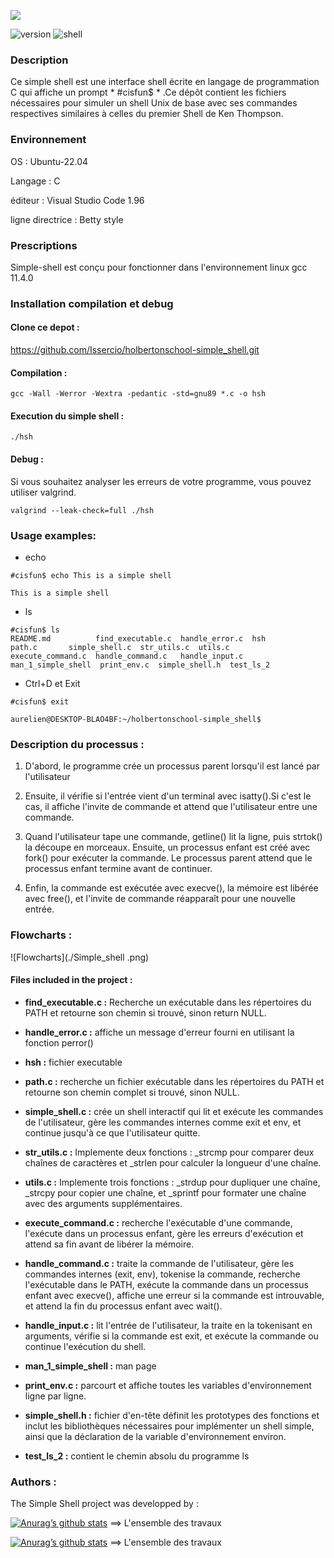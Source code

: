 ![](https://sctechit.files.wordpress.com/2019/11/2508a-main-qimg-f129bd338e0940e14bbbc130fe833e83-c.jpeg?w=960&h=1280&crop=1)


![version](https://img.shields.io/badge/version-0.0.1-red)
![shell](https://img.shields.io/badge/Inspected-green)

### Description 

Ce simple shell est une interface shell écrite en langage de programmation C qui affiche un prompt * #cisfun$ * .Ce dépôt contient les fichiers nécessaires pour simuler un shell Unix de base avec ses commandes respectives similaires à celles du premier Shell de Ken Thompson.

### Environnement 

OS : Ubuntu-22.04 

Langage : C

éditeur : Visual Studio Code 1.96

ligne directrice : Betty style

### Prescriptions

Simple-shell est conçu pour fonctionner dans l'environnement linux gcc 11.4.0

### Installation compilation et debug 


#### Clone ce depot :
https://github.com/Issercio/holbertonschool-simple_shell.git

#### Compilation : 
```
gcc -Wall -Werror -Wextra -pedantic -std=gnu89 *.c -o hsh
```
#### Execution du simple shell :
```
./hsh
```
#### Debug :

Si vous souhaitez analyser les erreurs de votre programme, vous pouvez utiliser valgrind.
```
valgrind --leak-check=full ./hsh
```
### Usage examples:

* echo
```
#cisfun$ echo This is a simple shell 

This is a simple shell
```
* ls

```
#cisfun$ ls
README.md          find_executable.c  handle_error.c  hsh                 path.c       simple_shell.c  str_utils.c  utils.c
execute_command.c  handle_command.c   handle_input.c  man_1_simple_shell  print_env.c  simple_shell.h  test_ls_2 
``` 


* Ctrl+D et Exit
```
#cisfun$ exit

aurelien@DESKTOP-BLAO4BF:~/holbertonschool-simple_shell$
```

### Description du processus :

1) D'abord, le programme crée un processus parent lorsqu'il est lancé par l'utilisateur

2) Ensuite, il vérifie si l'entrée vient d'un terminal avec isatty().Si c'est le cas, il affiche l'invite de commande et attend que l'utilisateur entre une commande.

3) Quand l'utilisateur tape une commande, getline() lit la ligne, puis strtok() la découpe en morceaux. Ensuite, un processus enfant est créé avec fork() pour exécuter la commande. Le processus parent attend que le processus enfant termine avant de continuer.

4) Enfin, la commande est exécutée avec execve(), la mémoire est libérée avec free(), et l'invite de commande réapparaît pour une nouvelle entrée.

### Flowcharts :

![Flowcharts](./Simple_shell .png)

#### Files included in the project :

- **find_executable.c :** Recherche un exécutable dans les répertoires du PATH et retourne son chemin si trouvé, sinon return NULL.

- **handle_error.c :** affiche un message d'erreur fourni en utilisant la fonction perror()

- **hsh :** fichier executable

- **path.c :** recherche un fichier exécutable dans les répertoires du PATH et retourne son chemin complet si trouvé, sinon NULL.

- **simple_shell.c :** crée un shell interactif qui lit et exécute les commandes de l'utilisateur, gère les commandes internes comme exit et env, et continue jusqu'à ce que l'utilisateur quitte.

- **str_utils.c :** Implemente deux fonctions : _strcmp pour comparer deux chaînes de caractères et _strlen pour calculer la longueur d'une chaîne.

- **utils.c :** Implemente trois fonctions : _strdup pour dupliquer une chaîne, _strcpy pour copier une chaîne, et _sprintf pour formater une chaîne avec des arguments supplémentaires.

- **execute_command.c :** recherche l'exécutable d'une commande, l'exécute dans un processus enfant, gère les erreurs d'exécution et attend sa fin avant de libérer la mémoire.

- **handle_command.c :** traite la commande de l'utilisateur, gère les commandes internes (exit, env), tokenise la commande, recherche l'exécutable dans le PATH, exécute la commande dans un processus enfant avec execve(), affiche une erreur si la commande est introuvable, et attend la fin du processus enfant avec wait().

- **handle_input.c :** lit l'entrée de l'utilisateur, la traite en la tokenisant en arguments, vérifie si la commande est exit, et exécute la commande ou continue l'exécution du shell.

- **man_1_simple_shell :** man page

- **print_env.c :** parcourt et affiche toutes les variables d'environnement ligne par ligne.

- **simple_shell.h :** fichier d'en-tête définit les prototypes des fonctions et inclut les bibliothèques nécessaires pour implémenter un shell simple, ainsi que la déclaration de la variable d'environnement environ.

- **test_ls_2 :** contient le chemin absolu du programme ls


### Authors :

The Simple Shell project was developped by :



[![Anurag’s github stats](https://github-readme-stats.vercel.app/api?username=Aurelien292)](https://github.com/Aurelien292) ==> L'ensemble des travaux


[![Anurag’s github stats](https://github-readme-stats.vercel.app/api?username=Issercio)](https://github.com/Issercio) ==> L'ensemble des travaux




